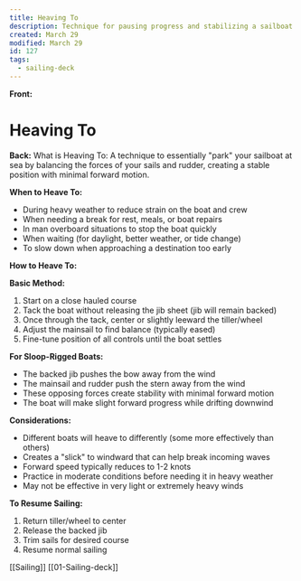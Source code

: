 ```yaml
---
title: Heaving To
description: Technique for pausing progress and stabilizing a sailboat at sea
created: March 29
modified: March 29
id: 127
tags:
  - sailing-deck
---
```


**Front:**
# Heaving To

**Back:**
What is Heaving To:
A technique to essentially "park" your sailboat at sea by balancing the forces of your sails and rudder, creating a stable position with minimal forward motion.

**When to Heave To:**
- During heavy weather to reduce strain on the boat and crew
- When needing a break for rest, meals, or boat repairs
- In man overboard situations to stop the boat quickly
- When waiting (for daylight, better weather, or tide change)
- To slow down when approaching a destination too early

**How to Heave To:**

**Basic Method:**
1. Start on a close hauled course
2. Tack the boat without releasing the jib sheet (jib will remain backed)
3. Once through the tack, center or slightly leeward the tiller/wheel
4. Adjust the mainsail to find balance (typically eased)
5. Fine-tune position of all controls until the boat settles

**For Sloop-Rigged Boats:**
- The backed jib pushes the bow away from the wind
- The mainsail and rudder push the stern away from the wind
- These opposing forces create stability with minimal forward motion
- The boat will make slight forward progress while drifting downwind

**Considerations:**
- Different boats will heave to differently (some more effectively than others)
- Creates a "slick" to windward that can help break incoming waves
- Forward speed typically reduces to 1-2 knots
- Practice in moderate conditions before needing it in heavy weather
- May not be effective in very light or extremely heavy winds

**To Resume Sailing:**
1. Return tiller/wheel to center
2. Release the backed jib
3. Trim sails for desired course
4. Resume normal sailing 

[[Sailing]]
[[01-Sailing-deck]]

